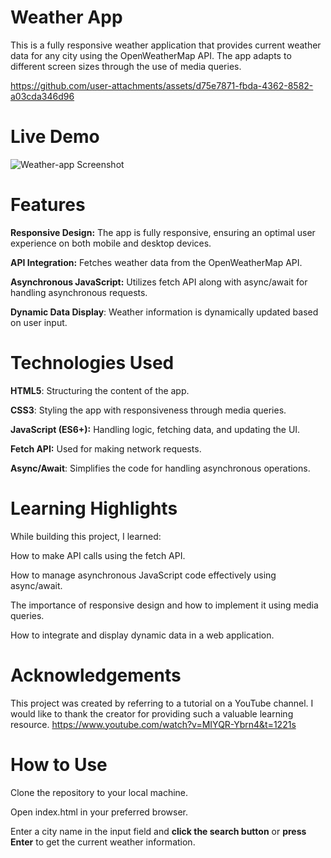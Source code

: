 # Weather App
This is a fully responsive weather application that provides current weather data for any city using the OpenWeatherMap API. The app adapts to different screen sizes through the use of media queries.

https://github.com/user-attachments/assets/d75e7871-fbda-4362-8582-a03cda346d96
# Live Demo
![Weather-app Screenshot](https://sushanth-personal.github.io/Weather-app/)

# Features
**Responsive Design:** The app is fully responsive, ensuring an optimal user experience on both mobile and desktop devices.

**API Integration:** Fetches weather data from the OpenWeatherMap API.

**Asynchronous JavaScript:** Utilizes fetch API along with async/await for handling asynchronous requests.

**Dynamic Data Display**: Weather information is dynamically updated based on user input.

# Technologies Used
**HTML5**: Structuring the content of the app.

**CSS3**: Styling the app with responsiveness through media queries.

**JavaScript (ES6+):** Handling logic, fetching data, and updating the UI.

**Fetch API:** Used for making network requests.

**Async/Await**: Simplifies the code for handling asynchronous operations.

# Learning Highlights
While building this project, I learned:

How to make API calls using the fetch API.

How to manage asynchronous JavaScript code effectively using async/await.

The importance of responsive design and how to implement it using media queries.

How to integrate and display dynamic data in a web application.

# Acknowledgements
This project was created by referring to a tutorial on a YouTube channel. I would like to thank the creator for providing such a valuable learning resource.
https://www.youtube.com/watch?v=MIYQR-Ybrn4&t=1221s

# How to Use
Clone the repository to your local machine.

Open index.html in your preferred browser.

Enter a city name in the input field and **click the search button** or **press Enter** to get the current weather information.
